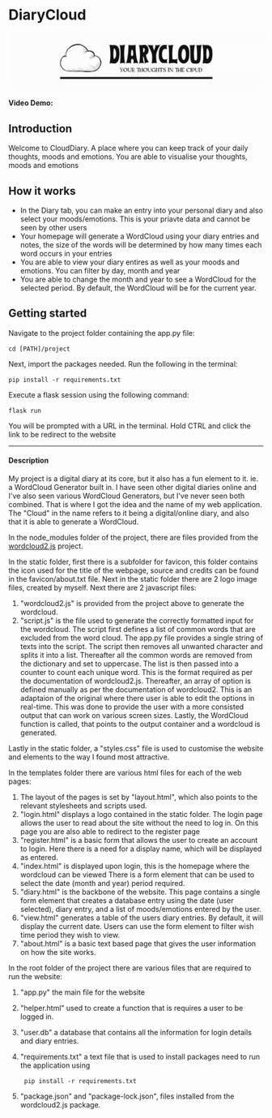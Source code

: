 # DiaryCloud

![Logo for website](/static/logo.png)

#### Video Demo: 

## Introduction

Welcome to CloudDiary. A place where you can keep track of your daily thoughts, moods and emotions. You are able to visualise your thoughts, moods and emotions

## How it works

+ In the Diary tab, you can make an entry into your personal diary and also select your moods/emotions. This is your priavte data and cannot be seen by other users
+ Your homepage will generate a WordCloud using your diary entries and notes, the size of the words will be determined by how many times each word occurs in your entries
+ You are able to view your diary entires as well as your moods and emotions. You can filter by day, month and year
+ You are able to change the month and year to see a WordCloud for the selected period. By default, the WordCloud will be for the current year.

## Getting started

Navigate to the project folder containing the app.py file:

    cd [PATH]/project

Next, import the packages needed. Run the following in the terminal:

    pip install -r requirements.txt

Execute a flask session using the following command:

    flask run

You will be prompted with a URL in the terminal. Hold CTRL and click the link to be redirect to the website

***

#### Description

My project is a digital diary at its core, but it also has a fun element to it. ie. a WordCloud Generator built in. I have seen other digital diaries online and I've also seen various WordCloud Generators, but I've never seen both combined. That is where I got the idea and the name of my web application. The "Cloud" in the name refers to it being a digital/online diary, and also that it is able to generate a WordCloud.

In the node_modules folder of the project, there are files provided from the [wordcloud2.js](https://wordcloud2-js.timdream.org/#love) project. 

In the static folder, first there is a subfolder for favicon, this folder contains the icon used for the title of the webpage, source and credits can be found in the favicon/about.txt file. Next in the static folder there are 2 logo image files, created by myself. Next there are 2 javascript files:
1. "wordcloud2.js" is provided from the project above to generate the wordcloud.
2. "script.js" is the file used to generate the correctly formatted input for the wordcloud. The script first defines a list of common words that are excluded from the word cloud. The app.py file provides a single string of texts into the script. The script then removes all unwanted character and splits it into a list. Thereafter all the common words are removed from the dictionary and set to uppercase. The list is then passed into a counter to count each unique word. This is the format required as per the documentation of wordcloud2.js. Thereafter, an array of option is defined manually as per the documentation of wordcloud2. This is an adaptaion of the original where there user is able to edit the options in real-time. This was done to provide the user with a more consisted output that can work on various screen sizes.
Lastly, the WordCloud function is called, that points to the output container and a wordcloud is generated.

Lastly in the static folder, a "styles.css" file is used to customise the website and elements to the way I found most attractive.

In the templates folder there are various html files for each of the web pages:
1. The layout of the pages is set by "layout.html", which also points to the relevant stylesheets and scripts used.
2. "login.html" displays a logo contained in the static folder. The login page allows the user to read about the site without the need to log in. On this page you are also able to redirect to the register page
3. "register.html" is a basic form that allows the user to create an account to login. Here there is a need for a display name, which will be displayed as entered.
4. "index.html" is displayed upon login, this is the homepage where the wordcloud can be viewed There is a form element that can be used to select the date (month and year) period required.
5. "diary.html" is the backbone of the website. This page contains a single form element that creates a database entry using the date (user selected), diary entry, and a list of moods/emotions entered by the user.
6. "view.html" generates a table of the users diary entries. By default, it will display the current date. Users can use the form element to filter wish time period they wish to view.
7. "about.html" is a basic text based page that gives the user information on how the site works.

In the root folder of the project there are various files that are required to run the website:
1. "app.py" the main file for the website
2. "helper.html" used to create a function that is requires a user to be logged in.
3. "user.db" a database that contains all the information for login details and diary entries.
4. "requirements.txt" a text file that is used to install packages need to run the application using

        pip install -r requirements.txt
5. "package.json" and "package-lock.json", files installed from the wordcloud2.js package.


